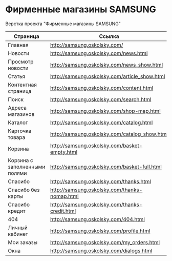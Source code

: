 Фирменные магазины SAMSUNG
=======

Верстка проекта "Фирменные магазины SAMSUNG"

| Страница                      | Ссылка                                         |
|-------------------------------|------------------------------------------------|
| Главная                       | http://samsung.oskolsky.com/                   |
| Новости                       | http://samsung.oskolsky.com/news.html          |
| Просмотр новости              | http://samsung.oskolsky.com/news_show.html     |
| Статья                        | http://samsung.oskolsky.com/article_show.html  |
| Контентная страница           | http://samsung.oskolsky.com/content.html       |
| Поиск                         | http://samsung.oskolsky.com/search.html        |
| Адреса магазинов              | http://samsung.oskolsky.com/shop-map.html      |
| Каталог                       | http://samsung.oskolsky.com/catalog.html       |
| Карточка товара               | http://samsung.oskolsky.com/catalog_show.html  |
| Корзина                       | http://samsung.oskolsky.com/basket-empty.html  |
| Корзина с заполненными полями | http://samsung.oskolsky.com/basket-full.html   |
| Спасибо                       | http://samsung.oskolsky.com/thanks.html        |
| Спасибо без карты             | http://samsung.oskolsky.com/thanks-nomap.html  |
| Спасибо кредит                | http://samsung.oskolsky.com/thanks-credit.html |
| 404                           | http://samsung.oskolsky.com/404.html           |
| Личный кабинет                | http://samsung.oskolsky.com/profile.html       |
| Мои заказы                    | http://samsung.oskolsky.com/my_orders.html     |
| Окна                          | http://samsung.oskolsky.com/dialogs.html       |